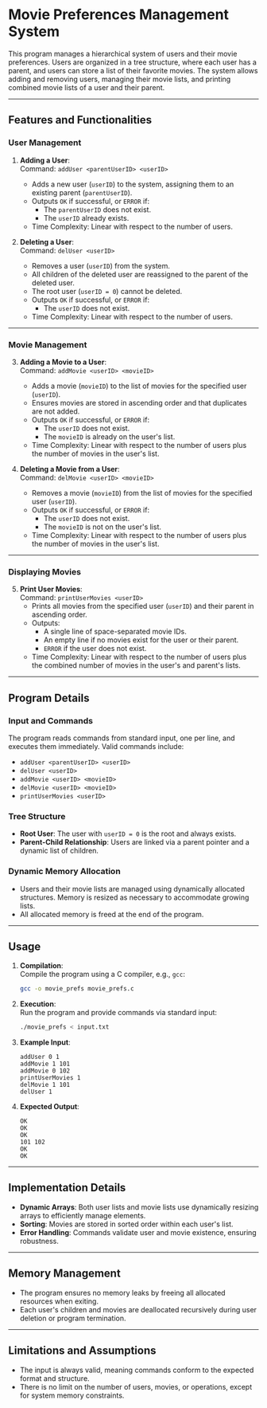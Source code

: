 # Movie Preferences Management System

This program manages a hierarchical system of users and their movie preferences. Users are organized in a tree structure, where each user has a parent, and users can store a list of their favorite movies. The system allows adding and removing users, managing their movie lists, and printing combined movie lists of a user and their parent.

---

## Features and Functionalities

### User Management
1. **Adding a User**:  
   Command: `addUser <parentUserID> <userID>`  
   - Adds a new user (`userID`) to the system, assigning them to an existing parent (`parentUserID`).
   - Outputs `OK` if successful, or `ERROR` if:
     - The `parentUserID` does not exist.
     - The `userID` already exists.
   - Time Complexity: Linear with respect to the number of users.

2. **Deleting a User**:  
   Command: `delUser <userID>`  
   - Removes a user (`userID`) from the system.  
   - All children of the deleted user are reassigned to the parent of the deleted user.
   - The root user (`userID = 0`) cannot be deleted.
   - Outputs `OK` if successful, or `ERROR` if:
     - The `userID` does not exist.
   - Time Complexity: Linear with respect to the number of users.

---

### Movie Management
3. **Adding a Movie to a User**:  
   Command: `addMovie <userID> <movieID>`  
   - Adds a movie (`movieID`) to the list of movies for the specified user (`userID`).
   - Ensures movies are stored in ascending order and that duplicates are not added.
   - Outputs `OK` if successful, or `ERROR` if:
     - The `userID` does not exist.
     - The `movieID` is already on the user's list.
   - Time Complexity: Linear with respect to the number of users plus the number of movies in the user's list.

4. **Deleting a Movie from a User**:  
   Command: `delMovie <userID> <movieID>`  
   - Removes a movie (`movieID`) from the list of movies for the specified user (`userID`).
   - Outputs `OK` if successful, or `ERROR` if:
     - The `userID` does not exist.
     - The `movieID` is not on the user's list.
   - Time Complexity: Linear with respect to the number of users plus the number of movies in the user's list.

---

### Displaying Movies
5. **Print User Movies**:  
   Command: `printUserMovies <userID>`  
   - Prints all movies from the specified user (`userID`) and their parent in ascending order.
   - Outputs:
     - A single line of space-separated movie IDs.
     - An empty line if no movies exist for the user or their parent.
     - `ERROR` if the user does not exist.
   - Time Complexity: Linear with respect to the number of users plus the combined number of movies in the user's and parent's lists.

---

## Program Details

### Input and Commands
The program reads commands from standard input, one per line, and executes them immediately. Valid commands include:
- `addUser <parentUserID> <userID>`
- `delUser <userID>`
- `addMovie <userID> <movieID>`
- `delMovie <userID> <movieID>`
- `printUserMovies <userID>`

### Tree Structure
- **Root User**: The user with `userID = 0` is the root and always exists.
- **Parent-Child Relationship**: Users are linked via a parent pointer and a dynamic list of children.

### Dynamic Memory Allocation
- Users and their movie lists are managed using dynamically allocated structures. Memory is resized as necessary to accommodate growing lists.
- All allocated memory is freed at the end of the program.

---

## Usage

1. **Compilation**:  
   Compile the program using a C compiler, e.g., `gcc`:
   ```bash
   gcc -o movie_prefs movie_prefs.c
   ```

2. **Execution**:  
   Run the program and provide commands via standard input:
   ```bash
   ./movie_prefs < input.txt
   ```

3. **Example Input**:
   ```
   addUser 0 1
   addMovie 1 101
   addMovie 0 102
   printUserMovies 1
   delMovie 1 101
   delUser 1
   ```

4. **Expected Output**:
   ```
   OK
   OK
   OK
   101 102
   OK
   OK
   ```

---

## Implementation Details

- **Dynamic Arrays**: Both user lists and movie lists use dynamically resizing arrays to efficiently manage elements.
- **Sorting**: Movies are stored in sorted order within each user's list.
- **Error Handling**: Commands validate user and movie existence, ensuring robustness.

---

## Memory Management
- The program ensures no memory leaks by freeing all allocated resources when exiting.
- Each user's children and movies are deallocated recursively during user deletion or program termination.

---

## Limitations and Assumptions
- The input is always valid, meaning commands conform to the expected format and structure.
- There is no limit on the number of users, movies, or operations, except for system memory constraints.
